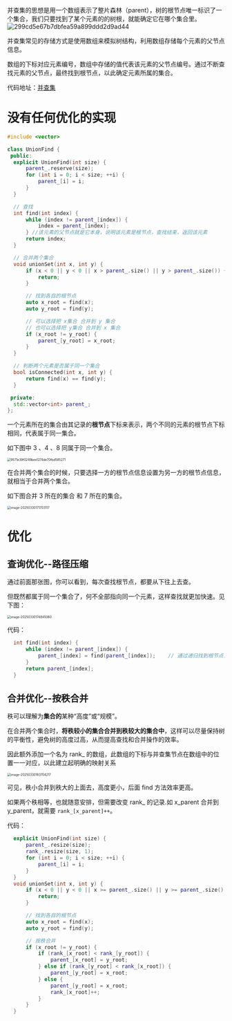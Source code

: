 并查集的思想是用一个数组表示了整片森林（parent），树的根节点唯一标识了一个集合，我们只要找到了某个元素的的树根，就能确定它在哪个集合里。
![299cd5e67b7dbfea59a899ddd2d9ad44](并查集.assets/299cd5e67b7dbfea59a899ddd2d9ad44.png)

并查集常见的存储方式是使用数组来模拟树结构，利用数组存储每个元素的父节点信息。

数组的下标对应元素编号，数组中存储的值代表该元素的父节点编号。通过不断查找元素的父节点，最终找到根节点，以此确定元素所属的集合。

代码地址：[并查集](https://github.com/xiaoyangst/Code/tree/master/%E6%95%B0%E6%8D%AE%E7%BB%93%E6%9E%84/%E5%B9%B6%E6%9F%A5%E9%9B%86)

# 没有任何优化的实现

```c++
#include <vector>

class UnionFind {
 public:
  explicit UnionFind(int size) {
	  parent_.reserve(size);
	  for (int i = 0; i < size; ++i) {
		  parent_[i] = i;
	  }
  }

  // 查找
  int find(int index) {
	  while (index != parent_[index]) {
		  index = parent_[index];
	  } //该元素的父节点就是它本身，说明该元素是根节点，查找结束，返回该元素
	  return index;
  }

  // 合并两个集合
  void unionSet(int x, int y) {
	  if (x < 0 || y < 0 || x > parent_.size() || y > parent_.size()) {
		  return;
	  }

	  // 找到各自的根节点
	  auto x_root = find(x);
	  auto y_root = find(y);

	  // 可以选择把 x集合 合并到 y 集合
	  // 也可以选择把 y集合 合并到 x 集合
	  if (x_root != y_root) {
		  parent_[y_root] = x_root;
	  }
  }

  // 判断两个元素是否属于同一个集合
  bool isConnected(int x, int y) {
	  return find(x) == find(y);
  }

 private:
  std::vector<int> parent_;
};
```

一个元素所在的集合由其记录的**根节点**下标来表示，两个不同的元素的根节点下标相同，代表属于同一集合。

如下图中 3 、4 、8 同属于同一个集合。

<img src="并查集.assets/9571e39f0249bee1274de70fbd585271.png" alt="9571e39f0249bee1274de70fbd585271" style="zoom:50%;" />

在合并两个集合的时候，只要选择一方的根节点信息设置为另一方的根节点信息，就相当于合并两个集合。

如下图合并 3 所在的集合 和 7 所在的集合。

<img src="并查集.assets/image-20250330171703117.png" alt="image-20250330171703117" style="zoom:50%;" />

# 优化

## 查询优化--路径压缩

通过前面那张图，你可以看到，每次查找根节点，都要从下往上去查。

但既然都属于同一个集合了，何不全部指向同一个元素，这样查找就更加快速。见下图：

<img src="并查集.assets/image-20250330174845060.png" alt="image-20250330174845060" style="zoom:50%;" />

代码：

```c++
  int find(int index) {
	  while (index != parent_[index]) {
		  parent_[index] = find(parent_[index]);	// 通过递归找到根节点，递归返回过程中把同一条路径的父节点就全部变成根节点了
	  }
	  return parent_[index];
  }
```

## 合并优化--按秩合并

秩可以理解为**集合的**某种“高度”或“规模”。

在合并两个集合时，**将秩较小的集合合并到秩较大的集合中**，这样可以尽量保持树的平衡性，避免树的高度过高，从而提高查找和合并操作的效率。

因此额外添加一个名为 rank_ 的数组，此数组的下标与并查集节点在数组中的位置一一对应，以此建立起明确的映射关系

<img src="并查集.assets/image-20250330183704217.png" alt="image-20250330183704217" style="zoom: 50%;" />

可见，秩小合并到秩大的上面去，高度更小，后面 find 方法效率更高。

如果两个秩相等，也就随意安排，但需要改变 rank_ 的记录.如 x_parent 合并到 y_parent，就需要 `rank_[x_parent]++`。

代码：

```c++
  explicit UnionFind(int size) {
	  parent_.resize(size);
	  rank_.resize(size, 1);  
	  for (int i = 0; i < size; ++i) {
		  parent_[i] = i;
	  }
  }  
  void unionSet(int x, int y) {
	  if (x < 0 || y < 0 || x >= parent_.size() || y >= parent_.size()) {
		  return;
	  }

	  // 找到各自的根节点
	  auto x_root = find(x);
	  auto y_root = find(y);

	  // 按秩合并
	  if (x_root != y_root) {
		  if (rank_[x_root] < rank_[y_root]) {
			  parent_[x_root] = y_root;
		  } else if (rank_[y_root] < rank_[x_root]) {
			  parent_[y_root] = x_root;
		  } else {
			  parent_[y_root] = x_root;
			  rank_[x_root]++;
		  }
	  }
  }
```
